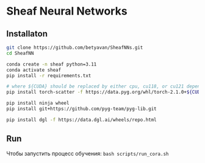 # Sheaf Neural Networks

## Installaton

```bash
git clone https://github.com/betyavan/SheafNNs.git
cd SheafNN

conda create -n sheaf python=3.11
conda activate sheaf
pip install -r requirements.txt

# where ${CUDA} should be replaced by either cpu, cu118, or cu121 depending on your PyTorch installation
pip install torch-scatter -f https://data.pyg.org/whl/torch-2.1.0+${CUDA}.html

pip install ninja wheel
pip install git+https://github.com/pyg-team/pyg-lib.git

pip install dgl -f https://data.dgl.ai/wheels/repo.html
```

## Run
Чтобы запустить процесс обучения: `bash scripts/run_cora.sh`